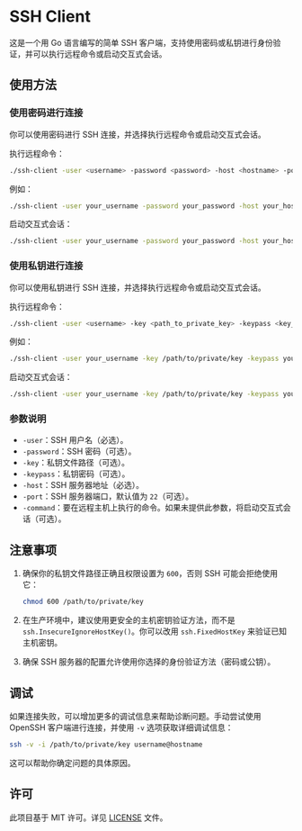 # SSH Client

这是一个用 Go 语言编写的简单 SSH 客户端，支持使用密码或私钥进行身份验证，并可以执行远程命令或启动交互式会话。

## 使用方法

### 使用密码进行连接

你可以使用密码进行 SSH 连接，并选择执行远程命令或启动交互式会话。

执行远程命令：

```sh
./ssh-client -user <username> -password <password> -host <hostname> -port <port> -command <command>
```

例如：

```sh
./ssh-client -user your_username -password your_password -host your_host -port 22 -command "ls -l"
```

启动交互式会话：

```sh
./ssh-client -user your_username -password your_password -host your_host -port 22
```

### 使用私钥进行连接

你可以使用私钥进行 SSH 连接，并选择执行远程命令或启动交互式会话。

执行远程命令：

```sh
./ssh-client -user <username> -key <path_to_private_key> -keypass <key_password> -host <hostname> -port <port> -command <command>
```

例如：

```sh
./ssh-client -user your_username -key /path/to/private/key -keypass your_key_password -host your_host -port 22 -command "ls -l"
```

启动交互式会话：

```sh
./ssh-client -user your_username -key /path/to/private/key -keypass your_key_password -host your_host -port 22
```

### 参数说明

- `-user`：SSH 用户名（必选）。
- `-password`：SSH 密码（可选）。
- `-key`：私钥文件路径（可选）。
- `-keypass`：私钥密码（可选）。
- `-host`：SSH 服务器地址（必选）。
- `-port`：SSH 服务器端口，默认值为 `22`（可选）。
- `-command`：要在远程主机上执行的命令。如果未提供此参数，将启动交互式会话（可选）。

## 注意事项

1. 确保你的私钥文件路径正确且权限设置为 `600`，否则 SSH 可能会拒绝使用它：

    ```sh
    chmod 600 /path/to/private/key
    ```

2. 在生产环境中，建议使用更安全的主机密钥验证方法，而不是 `ssh.InsecureIgnoreHostKey()`。你可以改用 `ssh.FixedHostKey` 来验证已知主机密钥。

3. 确保 SSH 服务器的配置允许使用你选择的身份验证方法（密码或公钥）。

## 调试

如果连接失败，可以增加更多的调试信息来帮助诊断问题。手动尝试使用 OpenSSH 客户端进行连接，并使用 `-v` 选项获取详细调试信息：

```sh
ssh -v -i /path/to/private/key username@hostname
```

这可以帮助你确定问题的具体原因。

## 许可

此项目基于 MIT 许可。详见 [LICENSE](LICENSE) 文件。
